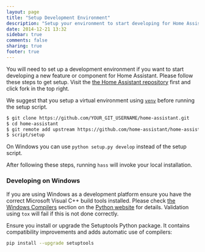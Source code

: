```yaml
---
layout: page
title: "Setup Development Environment"
description: "Setup your environment to start developing for Home Assistant."
date: 2014-12-21 13:32
sidebar: true
comments: false
sharing: true
footer: true
---
```


You will need to set up a development environment if you want to start developing a new feature or component for Home Assistant. Please follow these steps to get setup.
Visit the [the Home Assistant repository](https://github.com/home-assistant/home-assistant) first and click fork in the top right.

We suggest that you setup a virtual environment using [`venv`](https://docs.python.org/3.4/library/venv.html) before running the setup script.

```bash
$ git clone https://github.com/YOUR_GIT_USERNAME/home-assistant.git
$ cd home-assistant
$ git remote add upstream https://github.com/home-assistant/home-assistant.git
$ script/setup
```
On Windows you can use `python setup.py develop` instead of the setup script.

After following these steps, running `hass` will invoke your local installation.

### Developing on Windows 
If you are using Windows as a development platform ensure you have the correct Microsoft Visual C++ build tools installed. Please check [the Windows Compilers](https://wiki.python.org/moin/WindowsCompilers) section on the [Python website](https://www.python.org/) for details. Validation using `tox` will fail if this is not done correctly. 

Ensure you install or upgrade the Setuptools Python package. It contains compatibility improvements and adds automatic use of compilers: 
```bash
pip install --upgrade setuptools
```

